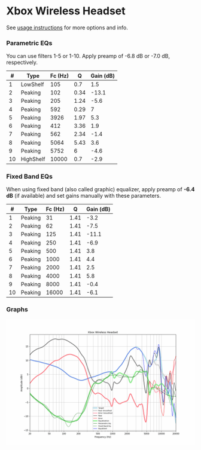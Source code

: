 # Xbox Wireless Headset
See [usage instructions](https://github.com/jaakkopasanen/AutoEq#usage) for more options and info.

### Parametric EQs
You can use filters 1-5 or 1-10. Apply preamp of -6.8 dB or -7.0 dB, respectively.

|   # | Type      |   Fc (Hz) |    Q |   Gain (dB) |
|-----|-----------|-----------|------|-------------|
|   1 | LowShelf  |       105 | 0.7  |         1.5 |
|   2 | Peaking   |       102 | 0.34 |       -13.1 |
|   3 | Peaking   |       205 | 1.24 |        -5.6 |
|   4 | Peaking   |       592 | 0.29 |         7   |
|   5 | Peaking   |      3926 | 1.97 |         5.3 |
|   6 | Peaking   |       412 | 3.36 |         1.9 |
|   7 | Peaking   |       562 | 2.34 |        -1.4 |
|   8 | Peaking   |      5064 | 5.43 |         3.6 |
|   9 | Peaking   |      5752 | 6    |        -4.6 |
|  10 | HighShelf |     10000 | 0.7  |        -2.9 |

### Fixed Band EQs
When using fixed band (also called graphic) equalizer, apply preamp of **-6.4 dB** (if available) and set gains manually with these parameters.

|   # | Type    |   Fc (Hz) |    Q |   Gain (dB) |
|-----|---------|-----------|------|-------------|
|   1 | Peaking |        31 | 1.41 |        -3.2 |
|   2 | Peaking |        62 | 1.41 |        -7.5 |
|   3 | Peaking |       125 | 1.41 |       -11.1 |
|   4 | Peaking |       250 | 1.41 |        -6.9 |
|   5 | Peaking |       500 | 1.41 |         3.8 |
|   6 | Peaking |      1000 | 1.41 |         4.4 |
|   7 | Peaking |      2000 | 1.41 |         2.5 |
|   8 | Peaking |      4000 | 1.41 |         5.8 |
|   9 | Peaking |      8000 | 1.41 |        -0.4 |
|  10 | Peaking |     16000 | 1.41 |        -6.1 |

### Graphs
![](./Xbox%20Wireless%20Headset.png)
